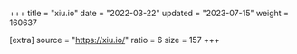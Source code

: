 +++
title = "xiu.io"
date = "2022-03-22"
updated = "2023-07-15"
weight = 160637

[extra]
source = "https://xiu.io/"
ratio = 6
size = 157
+++
